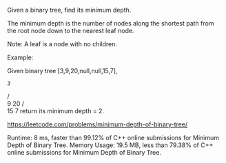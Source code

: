 Given a binary tree, find its minimum depth.

The minimum depth is the number of nodes along the shortest path from the root node down to the nearest leaf node.

Note: A leaf is a node with no children.

Example:

Given binary tree [3,9,20,null,null,15,7],

    3
   / \
  9  20
    /  \
   15   7
return its minimum depth = 2.

https://leetcode.com/problems/minimum-depth-of-binary-tree/

Runtime: 8 ms, faster than 99.12% of C++ online submissions for Minimum Depth of Binary Tree.
Memory Usage: 19.5 MB, less than 79.38% of C++ online submissions for Minimum Depth of Binary Tree.
